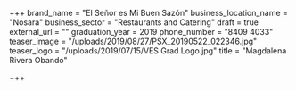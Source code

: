 +++
brand_name = "El Señor es Mi Buen Sazón"
business_location_name = "Nosara"
business_sector = "Restaurants and Catering"
draft = true
external_url = ""
graduation_year = 2019
phone_number = "8409 4033"
teaser_image = "/uploads/2019/08/27/PSX_20190522_022346.jpg"
teaser_logo = "/uploads/2019/07/15/VES Grad Logo.jpg"
title = "Magdalena Rivera Obando"

+++
